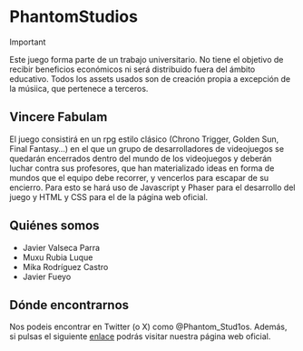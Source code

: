 # PhantomStudios
> [!IMPORTANT]
> Este juego forma parte de un trabajo universitario. No tiene el objetivo de recibir beneficios económicos ni será distribuido fuera del ámbito educativo. Todos los assets usados son de creación propia a excepción de la músiica, que pertenece a terceros.

## Vincere Fabulam
El juego consistirá en un rpg estilo clásico (Chrono Trigger, Golden Sun, Final Fantasy…) en el que un grupo de desarrolladores de videojuegos se quedarán encerrados dentro del mundo de los videojuegos y deberán luchar contra sus profesores, que han materializado ideas en forma de mundos que el equipo debe recorrer, y vencerlos para escapar de su encierro. Para esto se hará uso de Javascript y Phaser para el desarrollo del juego y HTML y CSS para el de la página web oficial. 

## Quiénes somos
- Javier Valseca Parra
- Muxu Rubia Luque
- Mika Rodríguez Castro
- Javier Fueyo

## Dónde encontrarnos
Nos podeis encontrar en Twitter (o X) como @Phantom_Stud1os. 
Además, si pulsas el siguiente [enlace](https://rubialuque.github.io/PhantomStudios/) podrás visitar nuestra página web oficial.
<br>
